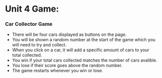 # Unit 4 Game:
### Car Collector Game


* There will be four cars displayed as buttons on the page. 
* You will be shown a random number at the start of the game which you will need to try and collect. 
* When you click on a car, it will add a specific amount of cars to your total collected. 
* You win if your total cars collected matches the number of cars avalible. 
* You lose if their score goes above the random number. 
* The game restarts whenever you win or lose.



